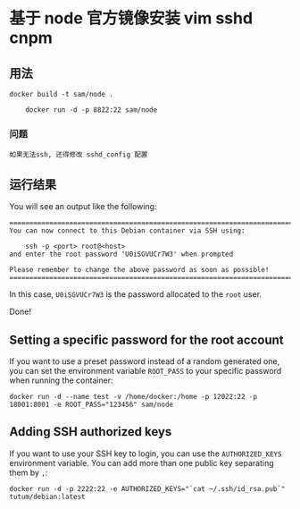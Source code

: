基于 node 官方镜像安装 vim sshd cnpm
============

用法
-----

    docker build -t sam/node .

		docker run -d -p 8822:22 sam/node

### 问题
	如果无法ssh, 还得修改 sshd_config 配置
	
运行结果
---

You will see an output like the following:

	========================================================================
	You can now connect to this Debian container via SSH using:

	    ssh -p <port> root@<host>
	and enter the root password 'U0iSGVUCr7W3' when prompted

	Please remember to change the above password as soon as possible!
	========================================================================

In this case, `U0iSGVUCr7W3` is the password allocated to the `root` user.

Done!


Setting a specific password for the root account
------------------------------------------------

If you want to use a preset password instead of a random generated one, you can
set the environment variable `ROOT_PASS` to your specific password when running the container:

	docker run -d --name test -v /home/docker:/home -p 12022:22 -p 18001:8001 -e ROOT_PASS="123456" sam/node


Adding SSH authorized keys
--------------------------

If you want to use your SSH key to login, you can use the `AUTHORIZED_KEYS` environment variable. You can add more than one public key separating them by `,`:

    docker run -d -p 2222:22 -e AUTHORIZED_KEYS="`cat ~/.ssh/id_rsa.pub`" tutum/debian:latest
